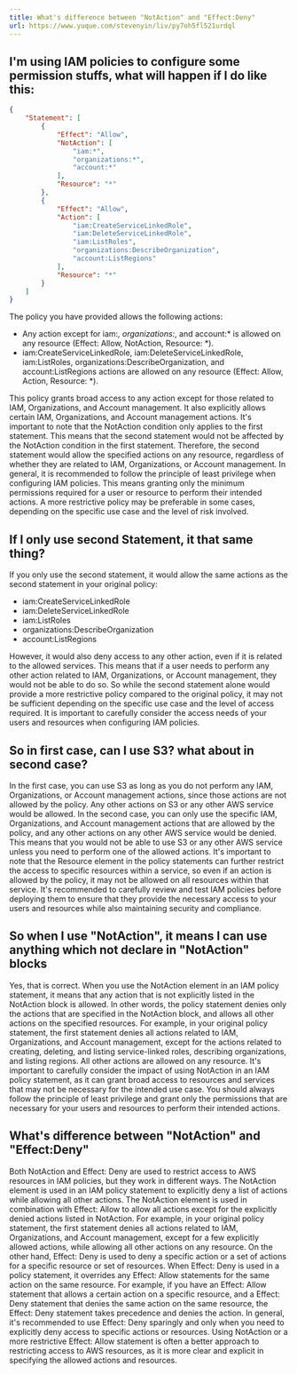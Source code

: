 ```yaml
---
title: What's difference between "NotAction" and "Effect:Deny"
url: https://www.yuque.com/stevenyin/liv/py7oh5fl521urdql
---
```


<a name="wlWzK"></a>

## I'm using IAM policies to configure some permission stuffs, what will happen if I do like this:

```json
{
    "Statement": [
        {
            "Effect": "Allow",
            "NotAction": [
                "iam:*",
                "organizations:*",
                "account:*"
            ],
            "Resource": "*"
        },
        {
            "Effect": "Allow",
            "Action": [
                "iam:CreateServiceLinkedRole",
                "iam:DeleteServiceLinkedRole",
                "iam:ListRoles",
                "organizations:DescribeOrganization",
                "account:ListRegions"
            ],
            "Resource": "*"
        }
    ]
}
```

The policy you have provided allows the following actions:

- Any action except for iam:*, organizations:*, and account:* is allowed on any resource (Effect: Allow, NotAction, Resource: *).
- iam:CreateServiceLinkedRole, iam:DeleteServiceLinkedRole, iam:ListRoles, organizations:DescribeOrganization, and account:ListRegions actions are allowed on any resource (Effect: Allow, Action, Resource: *).

This policy grants broad access to any action except for those related to IAM, Organizations, and Account management. It also explicitly allows certain IAM, Organizations, and Account management actions.
It's important to note that the NotAction condition only applies to the first statement. This means that the second statement would not be affected by the NotAction condition in the first statement. Therefore, the second statement would allow the specified actions on any resource, regardless of whether they are related to IAM, Organizations, or Account management.
In general, it is recommended to follow the principle of least privilege when configuring IAM policies. This means granting only the minimum permissions required for a user or resource to perform their intended actions. A more restrictive policy may be preferable in some cases, depending on the specific use case and the level of risk involved. <a name="z4GKa"></a>

## If I only use second Statement, it that same thing?

If you only use the second statement, it would allow the same actions as the second statement in your original policy:

- iam:CreateServiceLinkedRole
- iam:DeleteServiceLinkedRole
- iam:ListRoles
- organizations:DescribeOrganization
- account:ListRegions

However, it would also deny access to any other action, even if it is related to the allowed services. This means that if a user needs to perform any other action related to IAM, Organizations, or Account management, they would not be able to do so.
So while the second statement alone would provide a more restrictive policy compared to the original policy, it may not be sufficient depending on the specific use case and the level of access required. It is important to carefully consider the access needs of your users and resources when configuring IAM policies. <a name="R9XLN"></a>

## So in first case, can I use S3? what about in second case?

In the first case, you can use S3 as long as you do not perform any IAM, Organizations, or Account management actions, since those actions are not allowed by the policy. Any other actions on S3 or any other AWS service would be allowed.
In the second case, you can only use the specific IAM, Organizations, and Account management actions that are allowed by the policy, and any other actions on any other AWS service would be denied. This means that you would not be able to use S3 or any other AWS service unless you need to perform one of the allowed actions.
It's important to note that the Resource element in the policy statements can further restrict the access to specific resources within a service, so even if an action is allowed by the policy, it may not be allowed on all resources within that service. It's recommended to carefully review and test IAM policies before deploying them to ensure that they provide the necessary access to your users and resources while also maintaining security and compliance. <a name="f9XVC"></a>

## So when I use "NotAction", it means I can use anything which not declare in "NotAction" blocks

Yes, that is correct. When you use the NotAction element in an IAM policy statement, it means that any action that is not explicitly listed in the NotAction block is allowed. In other words, the policy statement denies only the actions that are specified in the NotAction block, and allows all other actions on the specified resources.
For example, in your original policy statement, the first statement denies all actions related to IAM, Organizations, and Account management, except for the actions related to creating, deleting, and listing service-linked roles, describing organizations, and listing regions. All other actions are allowed on any resource.
It's important to carefully consider the impact of using NotAction in an IAM policy statement, as it can grant broad access to resources and services that may not be necessary for the intended use case. You should always follow the principle of least privilege and grant only the permissions that are necessary for your users and resources to perform their intended actions. <a name="WLBvE"></a>

## What's difference between "NotAction" and "Effect:Deny"

Both NotAction and Effect: Deny are used to restrict access to AWS resources in IAM policies, but they work in different ways.
The NotAction element is used in an IAM policy statement to explicitly deny a list of actions while allowing all other actions. The NotAction element is used in combination with Effect: Allow to allow all actions except for the explicitly denied actions listed in NotAction. For example, in your original policy statement, the first statement denies all actions related to IAM, Organizations, and Account management, except for a few explicitly allowed actions, while allowing all other actions on any resource.
On the other hand, Effect: Deny is used to deny a specific action or a set of actions for a specific resource or set of resources. When Effect: Deny is used in a policy statement, it overrides any Effect: Allow statements for the same action on the same resource. For example, if you have an Effect: Allow statement that allows a certain action on a specific resource, and a Effect: Deny statement that denies the same action on the same resource, the Effect: Deny statement takes precedence and denies the action.
In general, it's recommended to use Effect: Deny sparingly and only when you need to explicitly deny access to specific actions or resources. Using NotAction or a more restrictive Effect: Allow statement is often a better approach to restricting access to AWS resources, as it is more clear and explicit in specifying the allowed actions and resources.
